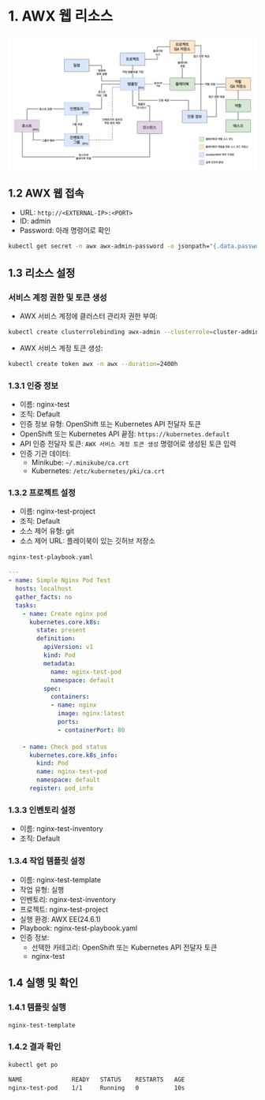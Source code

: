 
# 1. AWX 웹 리소스

![](images/awx_component-ko.png)

## 1.2 AWX 웹 접속

- URL: `http://<EXTERNAL-IP>:<PORT>`
- ID: admin
- Password: 아래 명령어로 확인

```bash
kubectl get secret -n awx awx-admin-password -o jsonpath="{.data.password}" | base64 --decode ; echo
```

## 1.3 리소스 설정

### 서비스 계정 권한 및 토큰 생성

- AWX 서비스 계정에 클러스터 관리자 권한 부여:

```bash
kubectl create clusterrolebinding awx-admin --clusterrole=cluster-admin --serviceaccount=awx:awx
```

- AWX 서비스 계정 토큰 생성:

```bash
kubectl create token awx -n awx --duration=2400h
```

### 1.3.1 인증 정보

- 이름: nginx-test
- 조직: Default
- 인증 정보 유형: OpenShift 또는 Kubernetes API 전달자 토큰
- OpenShift 또는 Kubernetes API 끝점: `https://kubernetes.default`
- API 인증 전달자 토큰: `AWX 서비스 계정 토큰 생성` 명령어로 생성된 토큰 입력
- 인증 기관 데이터:
    - Minikube: `~/.minikube/ca.crt`
    - Kubernetes: `/etc/kubernetes/pki/ca.crt`

### 1.3.2 프로젝트 설정

- 이름: nginx-test-project
- 조직: Default
- 소스 제어 유형: git
- 소스 제어 URL: 플레이북이 있는 깃허브 저장소

`nginx-test-playbook.yaml`

```yaml
---
- name: Simple Nginx Pod Test
  hosts: localhost
  gather_facts: no
  tasks:
    - name: Create nginx pod
      kubernetes.core.k8s:
        state: present
        definition:
          apiVersion: v1
          kind: Pod
          metadata:
            name: nginx-test-pod
            namespace: default
          spec:
            containers:
            - name: nginx
              image: nginx:latest
              ports:
              - containerPort: 80

    - name: Check pod status
      kubernetes.core.k8s_info:
        kind: Pod
        name: nginx-test-pod
        namespace: default
      register: pod_info
```

### 1.3.3 인벤토리 설정

- 이름: nginx-test-inventory
- 조직: Default

### 1.3.4 작업 템플릿 설정

- 이름: nginx-test-template
- 작업 유형: 실행
- 인벤토리: nginx-test-inventory
- 프로젝트: nginx-test-project
- 실행 환경: AWX EE(24.6.1)
- Playbook: nginx-test-playbook.yaml
- 인증 정보:
	- 선택한 카테고리: OpenShift 또는 Kubernetes API 전달자 토큰
	- nginx-test
## 1.4 실행 및 확인

### 1.4.1 템플릿 실행

`nginx-test-template`

### 1.4.2 결과 확인

```bash
kubectl get po
```

```bash
NAME              READY   STATUS    RESTARTS   AGE
nginx-test-pod    1/1     Running   0          10s
```